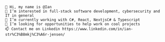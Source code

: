     👋 Hi, my name is @Ian 
    👀 I’m interested in full-stack software development, cybersecurity and IT in general
    🌱 I’m currently working with C#, React, NextjsC# & Typescript 
    💞️ I’m looking for opportunities to help work on cool projects
    📫 Contact me on Linkedin https://www.linkedin.com/in/ian-str%C3%B8mkj%C3%A6r-jensen/

<!--
**IanStroemkjaerJensen/IanStroemkjaerJensen** is a ✨ _special_ ✨ repository because its `README.md` (this file) appears on your GitHub profile.


-->
